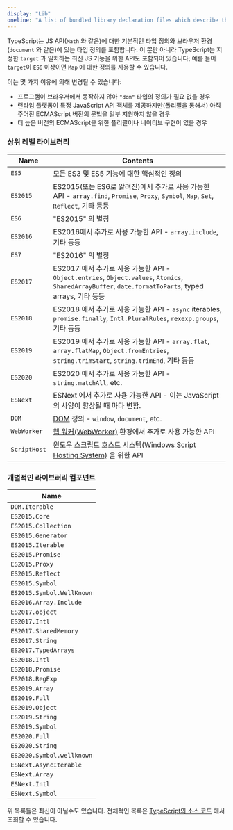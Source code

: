 ```yaml
---
display: "Lib"
oneline: "A list of bundled library declaration files which describe the target runtime environment."
---
```


TypeScript는 JS API(`Math` 와 같은)에 대한 기본적인 타입 정의와 브라우저 환경(`document` 와 같은)에 있는 타입 정의를 포함합니다. 
이 뿐만 아니라 TypeScript는 지정한 `target` 과 일치하는 최신 JS 기능을 위한 API도 포함되어 있습니다; 예를 들어 `target`이 `ES6` 이상이면 `Map` 에 대한 정의를 사용할 수 있습니다.

이는 몇 가지 이유에 의해 변경될 수 있습니다:

- 프로그램이 브라우저에서 동작하지 않아 `"dom"` 타입의 정의가 필요 없을 경우
- 런타임 플랫폼이 특정 JavaScript API 객체를 제공하지만(폴리필을 통해서) 아직 주어진 ECMAScript 버전의 문법을 일부 지원하지 않을 경우
- 더 높은 버전의 ECMAScript을 위한 폴리필이나 네이티브 구현이 있을 경우

### 상위 레벨 라이브러리

| Name         | Contents                                                     |
| ------------ | ------------------------------------------------------------ |
| `ES5`        | 모든 ES3 및 ES5 기능에 대한 핵심적인 정의                    |
| `ES2015`     | ES2015(또는 ES6로 알려진)에서 추가로 사용 가능한 API - `array.find`, `Promise`, `Proxy`, `Symbol`, `Map`, `Set`, `Reflect`, 기타 등등 |
| `ES6`        | "ES2015" 의 별칭                                             |
| `ES2016`     | ES2016에서 추가로 사용 가능한 API - `array.include`, 기타 등등 |
| `ES7`        | "ES2016" 의 별칭                                             |
| `ES2017`     | ES2017 에서 추가로 사용 가능한 API - `Object.entries`, `Object.values`, `Atomics`, `SharedArrayBuffer`, `date.formatToParts`, typed arrays, 기타 등등 |
| `ES2018`     | ES2018 에서 추가로 사용 가능한 API -  `async` iterables, `promise.finally`, `Intl.PluralRules`, `rexexp.groups`, 기타 등등 |
| `ES2019`     | ES2019 에서 추가로 사용 가능한 API - `array.flat`, `array.flatMap`, `Object.fromEntries`, `string.trimStart`, `string.trimEnd`, 기타 등등 |
| `ES2020`     | ES2020 에서 추가로 사용 가능한 API - `string.matchAll`, etc. |
| `ESNext`     | ESNext 에서 추가로 사용 가능한 API - 이는 JavaScript의 사양이 향상될 때 마다 변함. |
| `DOM`        | [DOM](https://developer.mozilla.org/docs/Glossary/DOM) 정의 - `window`, `document`, etc. |
| `WebWorker`  | [웹 워커(WebWorker)](https://developer.mozilla.org/docs/Web/API/Web_Workers_API/Using_web_workers) 환경에서 추가로 사용 가능한 API |
| `ScriptHost` | [윈도우 스크립트 호스트 시스템(Windows Script Hosting System)](https://wikipedia.org/wiki/Windows_Script_Host) 을 위한 API |

### 개별적인 라이브러리 컴포넌트

| Name                      |
| ------------------------- |
| `DOM.Iterable`            |
| `ES2015.Core`             |
| `ES2015.Collection`       |
| `ES2015.Generator`        |
| `ES2015.Iterable`         |
| `ES2015.Promise`          |
| `ES2015.Proxy`            |
| `ES2015.Reflect`          |
| `ES2015.Symbol`           |
| `ES2015.Symbol.WellKnown` |
| `ES2016.Array.Include`    |
| `ES2017.object`           |
| `ES2017.Intl`             |
| `ES2017.SharedMemory`     |
| `ES2017.String`           |
| `ES2017.TypedArrays`      |
| `ES2018.Intl`             |
| `ES2018.Promise`          |
| `ES2018.RegExp`           |
| `ES2019.Array`            |
| `ES2019.Full`             |
| `ES2019.Object`           |
| `ES2019.String`           |
| `ES2019.Symbol`           |
| `ES2020.Full`             |
| `ES2020.String`           |
| `ES2020.Symbol.wellknown` |
| `ESNext.AsyncIterable`    |
| `ESNext.Array`            |
| `ESNext.Intl`             |
| `ESNext.Symbol`           |

위 목록들은 최신이 아닐수도 있습니다. 전체적인 목록은 [TypeScript의 소스 코드](https://github.com/microsoft/TypeScript/tree/main/lib) 에서 조회할 수 있습니다.
